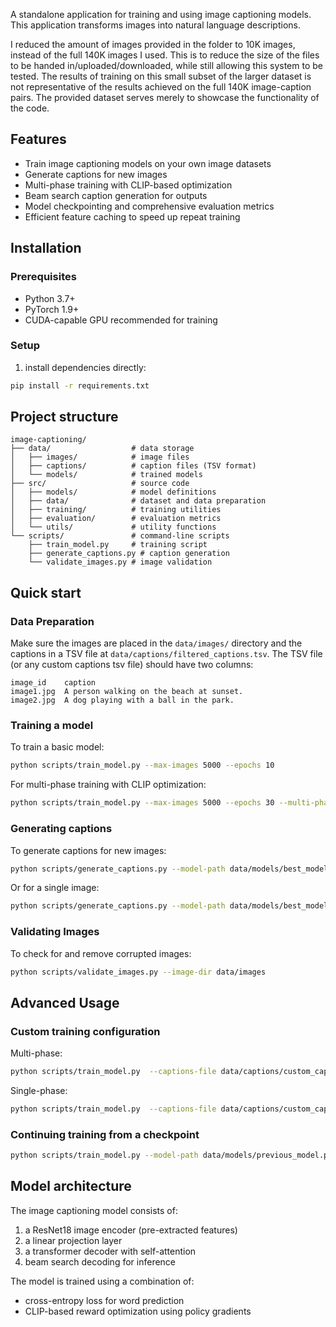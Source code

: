 
A standalone application for training and using image captioning models. This application transforms images into natural language descriptions.

I reduced the amount of images provided in the folder to 10K images, instead of the full 140K images I used. This is to reduce the size of the files to be handed in/uploaded/downloaded, while still allowing this system to be tested. The results of training on this small subset of the larger dataset is not representative of the results achieved on the full 140K image-caption pairs. The provided dataset serves merely to showcase the functionality of the code.

## Features

- Train image captioning models on your own image datasets
- Generate captions for new images
- Multi-phase training with CLIP-based optimization
- Beam search caption generation for outputs
- Model checkpointing and comprehensive evaluation metrics
- Efficient feature caching to speed up repeat training

## Installation

### Prerequisites

- Python 3.7+
- PyTorch 1.9+
- CUDA-capable GPU recommended for training

### Setup

1. install dependencies directly:

```bash
pip install -r requirements.txt
```

## Project structure

```
image-captioning/
├── data/                  # data storage
│   ├── images/            # image files
│   ├── captions/          # caption files (TSV format)
│   └── models/            # trained models
├── src/                   # source code
│   ├── models/            # model definitions
│   ├── data/              # dataset and data preparation
│   ├── training/          # training utilities
│   ├── evaluation/        # evaluation metrics
│   └── utils/             # utility functions
└── scripts/               # command-line scripts
    ├── train_model.py     # training script
    ├── generate_captions.py # caption generation
    └── validate_images.py # image validation 
```

## Quick start

### Data Preparation

Make sure the images are placed in the `data/images/` directory and the captions in a TSV file at `data/captions/filtered_captions.tsv`. The TSV file (or any custom captions tsv file) should have two columns:

```
image_id    caption
image1.jpg  A person walking on the beach at sunset.
image2.jpg  A dog playing with a ball in the park.
```

### Training a model

To train a basic model:

```bash
python scripts/train_model.py --max-images 5000 --epochs 10
```

For multi-phase training with CLIP optimization:

```bash
python scripts/train_model.py --max-images 5000 --epochs 30 --multi-phase
```

### Generating captions

To generate captions for new images:

```bash
python scripts/generate_captions.py --model-path data/models/best_model.pt --image-dir path/to/images
```

Or for a single image:

```bash
python scripts/generate_captions.py --model-path data/models/best_model.pt --image-path path/to/image.jpg
```

### Validating Images

To check for and remove corrupted images:

```bash
python scripts/validate_images.py --image-dir data/images
```

## Advanced Usage

### Custom training configuration

Multi-phase:

```bash
python scripts/train_model.py  --captions-file data/captions/custom_captions.tsv --image-dir data/custom_images --output-dir data/models/custom_experiment --max-images 10000 --batch-size 32 --embed-size 256 --hidden-size 768 --num-layers 6 --learning-rate 0.0003 --clip-loss-weight 0.3 --multi-phase
```
Single-phase:

```bash
python scripts/train_model.py  --captions-file data/captions/custom_captions.tsv --image-dir data/custom_images --output-dir data/models/custom_experiment --max-images 10000 --batch-size 32 --embed-size 256 --hidden-size 768 --num-layers 6 --learning-rate 0.0003 --clip-loss-weight 0.3 
```

### Continuing training from a checkpoint

```bash
python scripts/train_model.py --model-path data/models/previous_model.pt --epochs 10 --learning-rate 0.0001
```

## Model architecture

The image captioning model consists of:

1. a ResNet18 image encoder (pre-extracted features)
2. a linear projection layer
3. a transformer decoder with self-attention
4. beam search decoding for inference

The model is trained using a combination of:
- cross-entropy loss for word prediction
- CLIP-based reward optimization using policy gradients

